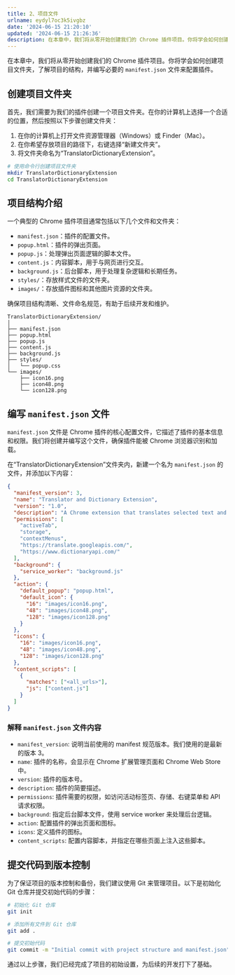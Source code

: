 ```yaml
---
title: 2、项目文件
urlname: eydyl7oc3k5ivgbz
date: '2024-06-15 21:20:10'
updated: '2024-06-15 21:26:36'
description: 在本章中，我们将从零开始创建我们的 Chrome 插件项目。你将学会如何创建项目文件夹，了解项目的结构，并编写必要的 manifest.json 文件来配置插件。创建项目文件夹首先，我们需要为我们的插件创建一个项目文件夹。在你的计算机上选择一个合适的位置，然后按照以下步骤创建文件夹：在你的计算...
---
```

在本章中，我们将从零开始创建我们的 Chrome 插件项目。你将学会如何创建项目文件夹，了解项目的结构，并编写必要的 `manifest.json` 文件来配置插件。

## 创建项目文件夹

首先，我们需要为我们的插件创建一个项目文件夹。在你的计算机上选择一个合适的位置，然后按照以下步骤创建文件夹：

1. 在你的计算机上打开文件资源管理器（Windows）或 Finder（Mac）。
2. 在你希望存放项目的路径下，右键选择“新建文件夹”。
3. 将文件夹命名为“TranslatorDictionaryExtension”。

```bash
# 使用命令行创建项目文件夹
mkdir TranslatorDictionaryExtension
cd TranslatorDictionaryExtension
```

## 项目结构介绍

一个典型的 Chrome 插件项目通常包括以下几个文件和文件夹：

- `manifest.json`：插件的配置文件。
- `popup.html`：插件的弹出页面。
- `popup.js`：处理弹出页面逻辑的脚本文件。
- `content.js`：内容脚本，用于与网页进行交互。
- `background.js`：后台脚本，用于处理复杂逻辑和长期任务。
- `styles/`：存放样式文件的文件夹。
- `images/`：存放插件图标和其他图片资源的文件夹。

确保项目结构清晰、文件命名规范，有助于后续开发和维护。

```
TranslatorDictionaryExtension/
│
├── manifest.json
├── popup.html
├── popup.js
├── content.js
├── background.js
├── styles/
│   └── popup.css
└── images/
    ├── icon16.png
    ├── icon48.png
    └── icon128.png
```

## 编写 `manifest.json` 文件

`manifest.json` 文件是 Chrome 插件的核心配置文件，它描述了插件的基本信息和权限。我们将创建并编写这个文件，确保插件能被 Chrome 浏览器识别和加载。

在“TranslatorDictionaryExtension”文件夹内，新建一个名为 `manifest.json` 的文件，并添加以下内容：

```json
{
  "manifest_version": 3,
  "name": "Translator and Dictionary Extension",
  "version": "1.0",
  "description": "A Chrome extension that translates selected text and provides dictionary definitions.",
  "permissions": [
    "activeTab",
    "storage",
    "contextMenus",
    "https://translate.googleapis.com/",
    "https://www.dictionaryapi.com/"
  ],
  "background": {
    "service_worker": "background.js"
  },
  "action": {
    "default_popup": "popup.html",
    "default_icon": {
      "16": "images/icon16.png",
      "48": "images/icon48.png",
      "128": "images/icon128.png"
    }
  },
  "icons": {
    "16": "images/icon16.png",
    "48": "images/icon48.png",
    "128": "images/icon128.png"
  },
  "content_scripts": [
    {
      "matches": ["<all_urls>"],
      "js": ["content.js"]
    }
  ]
}
```

### 解释 `manifest.json` 文件内容

- `manifest_version`: 说明当前使用的 manifest 规范版本。我们使用的是最新的版本 3。
- `name`: 插件的名称，会显示在 Chrome 扩展管理页面和 Chrome Web Store 中。
- `version`: 插件的版本号。
- `description`: 插件的简要描述。
- `permissions`: 插件需要的权限，如访问活动标签页、存储、右键菜单和 API 请求权限。
- `background`: 指定后台脚本文件，使用 service worker 来处理后台逻辑。
- `action`: 配置插件的弹出页面和图标。
- `icons`: 定义插件的图标。
- `content_scripts`: 配置内容脚本，并指定在哪些页面上注入这些脚本。

## 提交代码到版本控制

为了保证项目的版本控制和备份，我们建议使用 Git 来管理项目。以下是初始化 Git 仓库并提交初始代码的步骤：

```bash
# 初始化 Git 仓库
git init

# 添加所有文件到 Git 仓库
git add .

# 提交初始代码
git commit -m "Initial commit with project structure and manifest.json"
```

通过以上步骤，我们已经完成了项目的初始设置，为后续的开发打下了基础。

